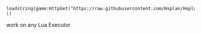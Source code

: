 
```
loadstring(game:HttpGet("https://raw.githubusercontent.com/Hxplan/HoplanHUB/refs/heads/main/HoplanHub.lua"))()
```
work on any Lua Executor

